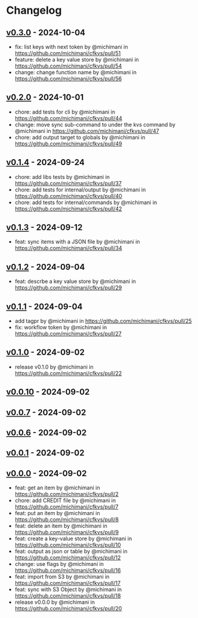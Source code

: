 # Changelog

## [v0.3.0](https://github.com/michimani/cfkvs/compare/v0.2.0...v0.3.0) - 2024-10-04
- fix: list keys with next token by @michimani in https://github.com/michimani/cfkvs/pull/51
- feature: delete a key value store by @michimani in https://github.com/michimani/cfkvs/pull/54
- change: change function name by @michimani in https://github.com/michimani/cfkvs/pull/56

## [v0.2.0](https://github.com/michimani/cfkvs/compare/v0.1.4...v0.2.0) - 2024-10-01
- chore: add tests for cli by @michimani in https://github.com/michimani/cfkvs/pull/44
- change: move sync sub-command to under the kvs command by @michimani in https://github.com/michimani/cfkvs/pull/47
- chore: add output target to globals by @michimani in https://github.com/michimani/cfkvs/pull/49

## [v0.1.4](https://github.com/michimani/cfkvs/compare/v0.1.3...v0.1.4) - 2024-09-24
- chore: add libs tests by @michimani in https://github.com/michimani/cfkvs/pull/37
- chore: add tests for internal/output by @michimani in https://github.com/michimani/cfkvs/pull/40
- chore: add tests for internal/commands by @michimani in https://github.com/michimani/cfkvs/pull/42

## [v0.1.3](https://github.com/michimani/cfkvs/compare/v0.1.2...v0.1.3) - 2024-09-12
- feat: sync items with a JSON file by @michimani in https://github.com/michimani/cfkvs/pull/34

## [v0.1.2](https://github.com/michimani/cfkvs/compare/v0.1.1...v0.1.2) - 2024-09-04
- feat: descrbe a key value store by @michimani in https://github.com/michimani/cfkvs/pull/29

## [v0.1.1](https://github.com/michimani/cfkvs/compare/v0.1.0...v0.1.1) - 2024-09-04
- add tagpr by @michimani in https://github.com/michimani/cfkvs/pull/25
- fix: workflow token by @michimani in https://github.com/michimani/cfkvs/pull/27

## [v0.1.0](https://github.com/michimani/cfkvs/compare/v0.0.10...v0.1.0) - 2024-09-02
- release v0.1.0 by @michimani in https://github.com/michimani/cfkvs/pull/22

## [v0.0.10](https://github.com/michimani/cfkvs/compare/v0.0.7...v0.0.10) - 2024-09-02

## [v0.0.7](https://github.com/michimani/cfkvs/compare/v0.0.6...v0.0.7) - 2024-09-02

## [v0.0.6](https://github.com/michimani/cfkvs/compare/v0.0.1...v0.0.6) - 2024-09-02

## [v0.0.1](https://github.com/michimani/cfkvs/compare/v0.0.0...v0.0.1) - 2024-09-02

## [v0.0.0](https://github.com/michimani/cfkvs/commits/v0.0.0) - 2024-09-02
- feat: get an item by @michimani in https://github.com/michimani/cfkvs/pull/2
- chore: add CREDIT file by @michimani in https://github.com/michimani/cfkvs/pull/7
- feat: put an item by @michimani in https://github.com/michimani/cfkvs/pull/8
- feat: delete an item by @michimani in https://github.com/michimani/cfkvs/pull/9
- feat: create a key-value store by @michimani in https://github.com/michimani/cfkvs/pull/10
- feat: output as json or table by @michimani in https://github.com/michimani/cfkvs/pull/12
- change: use flags by @michimani in https://github.com/michimani/cfkvs/pull/16
- feat: import from S3 by @michimani in https://github.com/michimani/cfkvs/pull/17
- feat: sync with S3 Object by @michimani in https://github.com/michimani/cfkvs/pull/18
- release v0.0.0 by @michimani in https://github.com/michimani/cfkvs/pull/20
